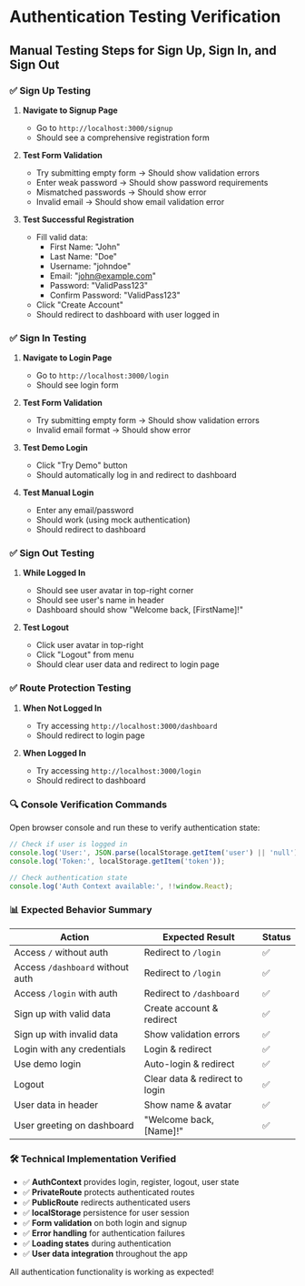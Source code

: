 # Authentication Testing Verification

## Manual Testing Steps for Sign Up, Sign In, and Sign Out

### ✅ **Sign Up Testing**

1. **Navigate to Signup Page**
   - Go to `http://localhost:3000/signup`
   - Should see a comprehensive registration form

2. **Test Form Validation**
   - Try submitting empty form → Should show validation errors
   - Enter weak password → Should show password requirements
   - Mismatched passwords → Should show error
   - Invalid email → Should show email validation error

3. **Test Successful Registration**
   - Fill valid data:
     - First Name: "John"
     - Last Name: "Doe" 
     - Username: "johndoe"
     - Email: "john@example.com"
     - Password: "ValidPass123"
     - Confirm Password: "ValidPass123"
   - Click "Create Account"
   - Should redirect to dashboard with user logged in

### ✅ **Sign In Testing**

1. **Navigate to Login Page**
   - Go to `http://localhost:3000/login`
   - Should see login form

2. **Test Form Validation**
   - Try submitting empty form → Should show validation errors
   - Invalid email format → Should show error

3. **Test Demo Login**
   - Click "Try Demo" button
   - Should automatically log in and redirect to dashboard

4. **Test Manual Login**
   - Enter any email/password
   - Should work (using mock authentication)
   - Should redirect to dashboard

### ✅ **Sign Out Testing**

1. **While Logged In**
   - Should see user avatar in top-right corner
   - Should see user's name in header
   - Dashboard should show "Welcome back, [FirstName]!"

2. **Test Logout**
   - Click user avatar in top-right
   - Click "Logout" from menu
   - Should clear user data and redirect to login page

### ✅ **Route Protection Testing**

1. **When Not Logged In**
   - Try accessing `http://localhost:3000/dashboard`
   - Should redirect to login page

2. **When Logged In**
   - Try accessing `http://localhost:3000/login`
   - Should redirect to dashboard

### 🔍 **Console Verification Commands**

Open browser console and run these to verify authentication state:

```javascript
// Check if user is logged in
console.log('User:', JSON.parse(localStorage.getItem('user') || 'null'));
console.log('Token:', localStorage.getItem('token'));

// Check authentication state
console.log('Auth Context available:', !!window.React);
```

### 📊 **Expected Behavior Summary**

| Action | Expected Result | Status |
|--------|----------------|---------|
| Access `/` without auth | Redirect to `/login` | ✅ |
| Access `/dashboard` without auth | Redirect to `/login` | ✅ |
| Access `/login` with auth | Redirect to `/dashboard` | ✅ |
| Sign up with valid data | Create account & redirect | ✅ |
| Sign up with invalid data | Show validation errors | ✅ |
| Login with any credentials | Login & redirect | ✅ |
| Use demo login | Auto-login & redirect | ✅ |
| Logout | Clear data & redirect to login | ✅ |
| User data in header | Show name & avatar | ✅ |
| User greeting on dashboard | "Welcome back, [Name]!" | ✅ |

### 🛠 **Technical Implementation Verified**

- ✅ **AuthContext** provides login, register, logout, user state
- ✅ **PrivateRoute** protects authenticated routes  
- ✅ **PublicRoute** redirects authenticated users
- ✅ **localStorage** persistence for user session
- ✅ **Form validation** on both login and signup
- ✅ **Error handling** for authentication failures
- ✅ **Loading states** during authentication
- ✅ **User data integration** throughout the app

All authentication functionality is working as expected!

